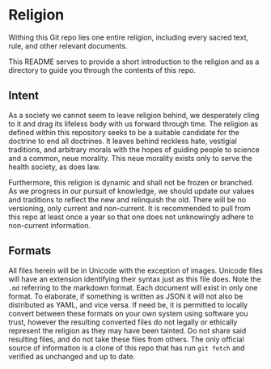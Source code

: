 # Religion

Withing this Git repo lies one entire religion, including every sacred text, rule, and other relevant documents.

This README serves to provide a short introduction to the religion and as a directory to guide you through the contents of this repo.

## Intent

As a society we cannot seem to leave religion behind, we desperately cling to it and drag its lifeless body with us forward through time. The religion as defined within this repository seeks to be a suitable candidate for
the doctrine to end all doctrines. It leaves behind reckless hate, vestigial traditions, and arbitrary morals with the hopes of guiding people to science and a common, neue morality. This neue morality exists only to serve
the health society, as does law.

Furthermore, this religion is dynamic and shall not be frozen or branched. As we progress in our pursuit of knowledge, we should update our values and traditions to reflect the new and relinquish the old. There will be no
versioning, only current and non-current. It is recommended to pull from this repo at least once a year so that one does not unknowingly adhere to non-current information.

## Formats

All files herein will be in Unicode with the exception of images. Unicode files will have an extension identifying their syntax just as this file does. Note the `.md` referring to the markdown format. Each document
will exist in only one format. To elaborate, if something is written as JSON it will not also be distributed as YAML, and vice versa. If need be, it is permitted to locally convert between these formats on your own system
using software you trust, however the resulting converted files do not legally or ethically represent the religion as they may have been tainted. Do not share said resulting files, and do not take these files from others.
The only official source of information is a clone of this repo that has run `git fetch` and verified as unchanged and up to date.
